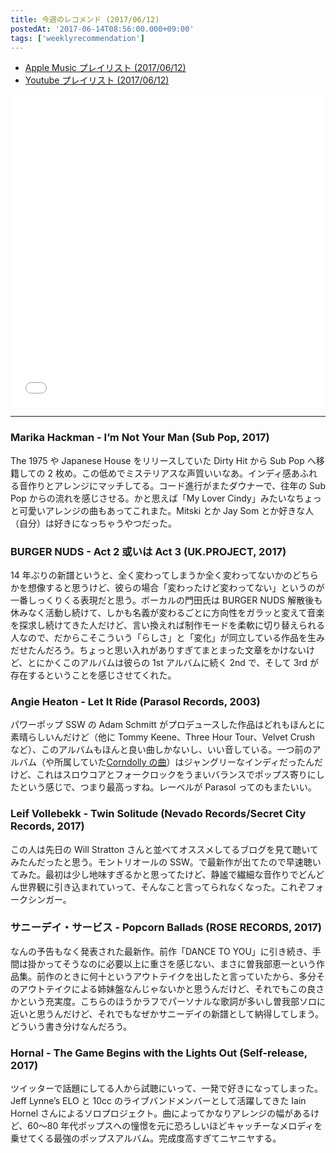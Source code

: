 ```yaml
---
title: 今週のレコメンド (2017/06/12)
postedAt: '2017-06-14T08:56:00.000+09:00'
tags: ['weeklyrecommendation']
---
```


- [Apple Music プレイリスト (2017/06/12)](https://itunes.apple.com/jp/playlist/%E4%BB%8A%E9%80%B1%E3%81%AE%E3%83%AC%E3%82%B3%E3%83%A1%E3%83%B3%E3%83%89-2017-06-12/idpl.4649bc2019af474c895539976d5b26c5)
- [Youtube プレイリスト (2017/06/12)](https://www.youtube.com/playlist?list=PLegnWsUgQayc2ASmNx%5FXF76FKMfZmusuE)
<iframe src="//tools.applemusic.com/embed/v1/playlist/pl.4649bc2019af474c895539976d5b26c5?country=jp" height="500px" width="100%" frameborder="0"></iframe>

---

### Marika Hackman - I’m Not Your Man (Sub Pop, 2017)

The 1975 や Japanese House をリリースしていた Dirty Hit から Sub Pop へ移籍しての 2 枚め。この低めでミステリアスな声質いいなあ。インディ感あふれる音作りとアレンジにマッチしてる。コード進行がまたダウナーで、往年の Sub Pop からの流れを感じさせる。かと思えば「My Lover Cindy」みたいなちょっと可愛いアレンジの曲もあってこれまた。Mitski とか Jay Som とか好きな人（自分）は好きになっちゃうやつだった。

### BURGER NUDS - Act 2 或いは Act 3 (UK.PROJECT, 2017)

14 年ぶりの新譜というと、全く変わってしまうか全く変わってないかのどちらかを想像すると思うけど、彼らの場合「変わったけど変わってない」というのが一番しっくりくる表現だと思う。ボーカルの門田氏は BURGER NUDS 解散後も休みなく活動し続けて、しかも名義が変わるごとに方向性をガラッと変えて音楽を探求し続けてきた人だけど、言い換えれば制作モードを柔軟に切り替えられる人なので、だからこそこういう「らしさ」と「変化」が同立している作品を生みだせたんだろう。ちょっと思い入れがありすぎてまとまった文章をかけないけど、とにかくこのアルバムは彼らの 1st アルバムに続く 2nd で、そして 3rd が存在するということを感じさせてくれた。

### Angie Heaton - Let It Ride (Parasol Records, 2003)

パワーポップ SSW の Adam Schmitt がプロデュースした作品はどれもほんとに素晴らしいんだけど（他に Tommy Keene、Three Hour Tour、Velvet Crush など）、このアルバムもほんと良い曲しかないし、いい音している。一つ前のアルバム（や所属していた[Corndolly の曲](https://www.youtube.com/watch?v=NhbFr2fYZSg)）はジャングリーなインディだったんだけど、これはスロウコアとフォークロックをうまいバランスでポップス寄りにしたという感じで、つまり最高っすね。レーベルが Parasol ってのもまたいい。

### Leif Vollebekk - Twin Solitude (Nevado Records/Secret City Records, 2017)

この人は先日の Will Stratton さんと並べてオススメしてるブログを見て聴いてみたんだったと思う。モントリオールの SSW。で最新作が出てたので早速聴いてみた。最初は少し地味すぎるかと思ってたけど、静謐で繊細な音作りでどんどん世界観に引き込まれていって、そんなこと言ってられなくなった。これぞフォークシンガー。

### サニーデイ・サービス - Popcorn Ballads (ROSE RECORDS, 2017)

なんの予告もなく発表された最新作。前作「DANCE TO YOU」に引き続き、手間は掛かってそうなのに必要以上に重さを感じない、まさに曽我部恵一という作品集。前作のときに何十というアウトテイクを出したと言っていたから、多分そのアウトテイクによる姉妹盤なんじゃないかと思うんだけど、それでもこの良さかという充実度。こちらのほうかラフでパーソナルな歌詞が多いし曽我部ソロに近いと思うんだけど、それでもなぜかサニーデイの新譜として納得してしまう。どういう書き分けなんだろう。

### Hornal - The Game Begins with the Lights Out (Self-release, 2017)

ツイッターで話題にしてる人から試聴にいって、一発で好きになってしまった。Jeff Lynne’s ELO と 10cc のライブバンドメンバーとして活躍してきた Iain Hornel さんによるソロプロジェクト。曲によってかなりアレンジの幅があるけど、60〜80 年代ポップスへの憧憬を元に恐ろしいほどキャッチーなメロディを乗せてくる最強のポップスアルバム。完成度高すぎてニヤニヤする。
